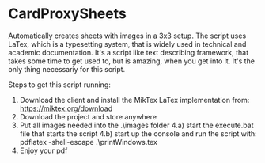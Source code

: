 # CardProxySheets
Automatically creates sheets with images in a 3x3 setup.
The script uses LaTex, which is a typesetting system, that is widely used in technical and academic documentation. It's a script like text describing framework, that takes some time to get used to, but is amazing, when you get into it. It's the only thing necessariy for this script.

Steps to get this script running:
  1. Download the client and install the MikTex LaTex implementation from: https://miktex.org/download
  2. Download the project and store anywhere
  3. Put all images needed into the  .\images folder
  4.a) start the execute.bat file that starts the script
  4.b) start up the console and run the script with: pdflatex -shell-escape .\printWindows.tex
  5. Enjoy your pdf

